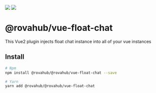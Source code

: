 [![](https://img.shields.io/npm/v/%40rovahub%2Fvue-float-chat/latest.svg?style=flat-square)](https://npmjs.com/package/%40rovahub%2Fvue-float-chat)
[![](https://img.shields.io/npm/dt/%40rovahub%2Fvue-float-chat.svg?style=flat-square)](https://npmjs.com/package/%40rovahub%2Fvue-float-chat)


# @rovahub/vue-float-chat

This Vue2 plugin injects float chat instance into all of your vue instances

## Install
``` bash
# Npm
npm install @rovahub/@rovahub/vue-float-chat --save

# Yarn
yarn add @rovahub/@rovahub/vue-float-chat
```
